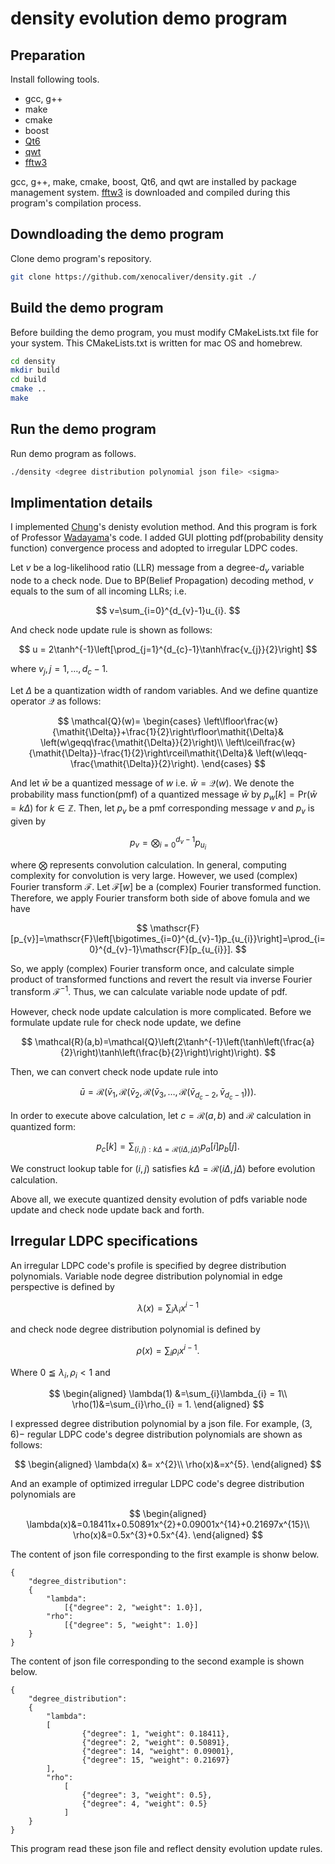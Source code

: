 # density evolution demo program

## Preparation
Install following tools.
- gcc, g++
- make
- cmake
- boost
- [Qt6](https://www.qt.io/product/qt6)
- [qwt](https://qwt.sourceforge.io/index.html)
- [fftw3](http://fftw.org)

gcc, g++, make, cmake, boost, Qt6, and qwt are installed by package management system. [fftw3](http://fftw.org) is downloaded and compiled during this program's compilation process.

## Downdloading the demo program
Clone demo program's repository.

```sh
git clone https://github.com/xenocaliver/density.git ./
```
## Build the demo program
Before building the demo program, you must modify CMakeLists.txt file for your system. This CMakeLists.txt is written for mac OS and homebrew.

```sh
cd density
mkdir build
cd build
cmake ..
make
```

## Run the demo program
Run demo program as follows.

```sh
./density <degree distribution polynomial json file> <sigma>
```

## Implimentation details
I implemented [Chung](https://ieeexplore.ieee.org/document/905935)'s denisty evolution method. And this program is fork of Professor [Wadayama](https://wadayama.github.io)'s code.
I added GUI plotting pdf(probability density function) convergence process and adopted to irregular LDPC codes. 

Let $v$ be a log-likelihood ratio (LLR) message from a degree-$d_{v}$ variable node to a check node. Due to BP(Belief Propagation) decoding method, $v$ equals to the sum of all incoming LLRs; i.e.

$$
v=\sum_{i=0}^{d_{v}-1}u_{i}.
$$

And check node update rule is shown as follows:

$$
u = 2\tanh^{-1}\left[\prod_{j=1}^{d_{c}-1}\tanh\frac{v_{j}}{2}\right]
$$

where $v_{j}, j=1,\ldots,d_{c}-1$.

Let $\mathit{\Delta}$ be a quantization width of random variables. And we define quantize operator $\mathcal{Q}$ as follows:

$$
\mathcal{Q}(w)=
\begin{cases}
\left\lfloor\frac{w}{\mathit{\Delta}}+\frac{1}{2}\right\rfloor\mathit{\Delta}& \left(w\geqq\frac{\mathit{\Delta}}{2}\right)\\
\left\lceil\frac{w}{\mathit{\Delta}}-\frac{1}{2}\right\rceil\mathit{\Delta}& \left(w\leqq-\frac{\mathit{\Delta}}{2}\right).
\end{cases}
$$

And let $\bar{w}$ be a quantized message of $w$ i.e. $\bar{w}=\mathcal{Q}(w)$. We denote the probability mass function(pmf) of a quantized message $\bar{w}$ by $p_{w}[k]=\mathrm{Pr}(\bar{w}=k\mathit{\Delta})$ for $k\in\mathbb{Z}$. Then, let $p_{v}$ be a pmf corresponding message $v$ and $p_{v}$ is given by

$$
p_{v}=\bigotimes_{i=0}^{d_{v}-1}p_{u_{i}}
$$

where $\bigotimes$ represents convolution calculation. In general, computing complexity for convolution is very large. However, we used (complex) Fourier transform $\mathscr{F}$. Let $\mathscr{F}[w]$ be a (complex) Fourier transformed function. Therefore, we apply Fourier transform both side of above fomula and we have

$$
\mathscr{F}[p_{v}]=\mathscr{F}\left[\bigotimes_{i=0}^{d_{v}-1}p_{u_{i}}\right]=\prod_{i=0}^{d_{v}-1}\mathscr{F}[p_{u_{i}}].
$$

So, we apply (complex) Fourier transform once, and calculate simple product of transformed functions and revert the result via inverse Fourier transform $\mathscr{F}^{-1}$. Thus, we can calculate variable node update of pdf.

However, check node update calculation is more complicated. Before we formulate update rule for check node update, we define

$$
\mathcal{R}(a,b)=\mathcal{Q}\left(2\tanh^{-1}\left(\tanh\left(\frac{a}{2}\right)\tanh\left(\frac{b}{2}\right)\right)\right).
$$

Then, we can convert check node update rule into 

$$
\bar{u}=\mathcal{R}\left(\bar{v}_{1},\mathcal{R}(\bar{v}_{2},\mathcal{R}(\bar{v}_{3},\ldots,\mathcal{R}(\bar{v}_{d_{c}-2},\bar{v}_{d_{c}-1}))\right).
$$

In order to execute above calculation, let $c=\mathcal{R}(a,b)$ and $\mathcal{R}$ calculation in quantized form:

$$
p_{c}[k] = \sum_{(i,j):k\mathit{\Delta}=\mathcal{R}(i\mathit{\Delta},j\mathit{\Delta})}p_{a}[i]p_{b}[j].
$$

We construct lookup table for $(i,j)$ satisfies $k\mathit{\Delta}=\mathcal{R}(i\mathit{\Delta},j\mathit{\Delta})$ before evolution calculation.

Above all, we execute quantized density evolution of pdfs variable node update and check node update back and forth.

## Irregular LDPC specifications

An irregular LDPC code's profile is specified by degree distribution polynomials. Variable node degree distribution polynomial in edge perspective is defined by

$$
\lambda(x)=\sum_{i}\lambda_{i}x^{i-1}
$$

and check node degree distribution polynomial is defined by

$$
\rho(x)=\sum_{i}\rho_{i}x^{i-1}.
$$

Where $0\leqq\lambda_{i},\rho_{i} < 1$ and 

$$
\begin{aligned}
\lambda(1) &=\sum_{i}\lambda_{i} = 1\\
\rho(1)&=\sum_{i}\rho_{i} = 1.
\end{aligned}
$$

I expressed degree distribution polynomial by a json file. For example, $(3,6)-$ regular LDPC code's degree distribution polynomials are shown as follows:

$$
\begin{aligned}
\lambda(x) &= x^{2}\\
\rho(x)&=x^{5}.
\end{aligned}
$$

And an example of optimized irregular LDPC code's degree distribution polynomials are

$$
\begin{aligned}
\lambda(x)&=0.18411x+0.50891x^{2}+0.09001x^{14}+0.21697x^{15}\\
\rho(x)&=0.5x^{3}+0.5x^{4}.
\end{aligned}
$$

The content of json file corresponding to the first example is shonw below.

```
{
    "degree_distribution":
    {
        "lambda":
            [{"degree": 2, "weight": 1.0}],
        "rho":
            [{"degree": 5, "weight": 1.0}]
    }
}
```

The content of json file corresponding to the second example is shown below.

```
{
    "degree_distribution":
    {
        "lambda":
        [
                {"degree": 1, "weight": 0.18411},
                {"degree": 2, "weight": 0.50891},
                {"degree": 14, "weight": 0.09001},
                {"degree": 15, "weight": 0.21697}
        ],
        "rho":
            [
                {"degree": 3, "weight": 0.5},
                {"degree": 4, "weight": 0.5}
            ]
    }
}
```

This program read these json file and reflect density evolution update rules.